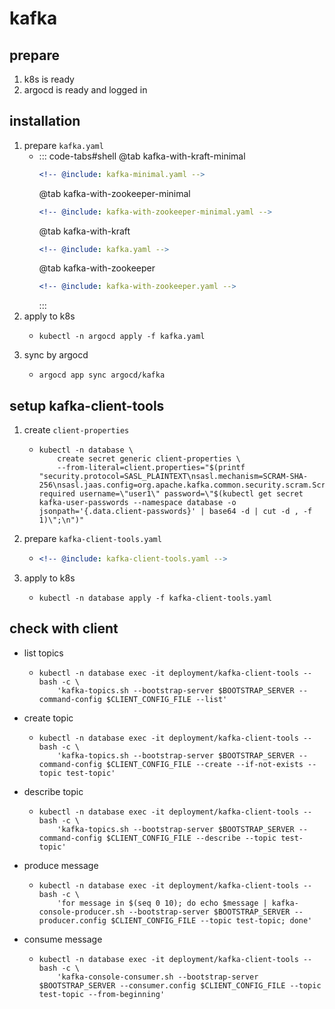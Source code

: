# kafka

## prepare

1. k8s is ready
2. argocd is ready and logged in

## installation

1. prepare `kafka.yaml`
    * ::: code-tabs#shell
      @tab kafka-with-kraft-minimal
      ```yaml
      <!-- @include: kafka-minimal.yaml -->
      ```
      @tab kafka-with-zookeeper-minimal
      ```yaml
      <!-- @include: kafka-with-zookeeper-minimal.yaml -->
      ```
      @tab kafka-with-kraft
      ```yaml
      <!-- @include: kafka.yaml -->
      ```
      @tab kafka-with-zookeeper
      ```yaml
      <!-- @include: kafka-with-zookeeper.yaml -->
      ```
      :::
2. apply to k8s
    * ```shell
      kubectl -n argocd apply -f kafka.yaml
      ```
3. sync by argocd
    * ```shell
      argocd app sync argocd/kafka
      ```

## setup kafka-client-tools

1. create `client-properties`
    * ```shell
      kubectl -n database \
          create secret generic client-properties \
          --from-literal=client.properties="$(printf "security.protocol=SASL_PLAINTEXT\nsasl.mechanism=SCRAM-SHA-256\nsasl.jaas.config=org.apache.kafka.common.security.scram.ScramLoginModule required username=\"user1\" password=\"$(kubectl get secret kafka-user-passwords --namespace database -o jsonpath='{.data.client-passwords}' | base64 -d | cut -d , -f 1)\";\n")"
      ```
2. prepare `kafka-client-tools.yaml`
    + ```yaml
      <!-- @include: kafka-client-tools.yaml -->
      ```
3. apply to k8s
    + ```shell
      kubectl -n database apply -f kafka-client-tools.yaml
      ```

## check with client

* list topics
    + ```shell
      kubectl -n database exec -it deployment/kafka-client-tools -- bash -c \
          'kafka-topics.sh --bootstrap-server $BOOTSTRAP_SERVER --command-config $CLIENT_CONFIG_FILE --list'
      ```
* create topic
    + ```shell
      kubectl -n database exec -it deployment/kafka-client-tools -- bash -c \
          'kafka-topics.sh --bootstrap-server $BOOTSTRAP_SERVER --command-config $CLIENT_CONFIG_FILE --create --if-not-exists --topic test-topic'
      ```
* describe topic
    + ```shell
      kubectl -n database exec -it deployment/kafka-client-tools -- bash -c \
          'kafka-topics.sh --bootstrap-server $BOOTSTRAP_SERVER --command-config $CLIENT_CONFIG_FILE --describe --topic test-topic'
      ```
* produce message
    + ```shell
      kubectl -n database exec -it deployment/kafka-client-tools -- bash -c \
          'for message in $(seq 0 10); do echo $message | kafka-console-producer.sh --bootstrap-server $BOOTSTRAP_SERVER --producer.config $CLIENT_CONFIG_FILE --topic test-topic; done'
      ```
* consume message
    + ```shell
      kubectl -n database exec -it deployment/kafka-client-tools -- bash -c \
          'kafka-console-consumer.sh --bootstrap-server $BOOTSTRAP_SERVER --consumer.config $CLIENT_CONFIG_FILE --topic test-topic --from-beginning'
      ```

